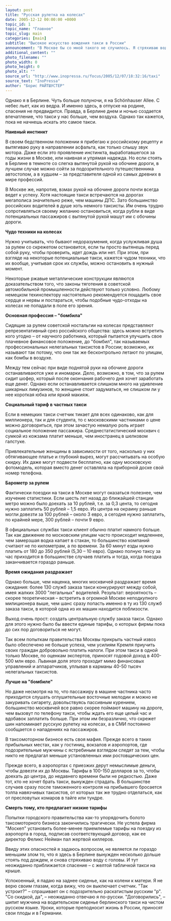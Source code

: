 ```yaml
---
layout: post
title: "Русская рулетка на колесах"
date: 2005-12-12 00:00:00 +0000
topic_id: 1
topic_name: "Главное"
topic_slug: main
categories: [main]
subtitle: "Высокое искусство вождения такси в России"
announcement: "В Москве бы со мной такого не случилось. Я стряхиваю воду с волос, и мне кажется, что я выжимаю тряпку. Дрожа, я стою у проезжей части и смотрю на мокрый асфальт. Но моя надежда, что в промозглой ночи со сверкающими молниями появится желтый огонек, напрасна. В России я бы уже давно сидел в тепле и сухости."
additional_content: ""
photo_filename: ""
photo_width: 0
photo_height: 0
photo_alt: ""
source_url: "http://www.inopressa.ru/focus/2005/12/07/18:32:16/taxi"
source_text: "InoPressa"
author: "Борис РАЙТШУСТЕР"
---
```

Однако я в Берлине. Чуть больше полуночи, я на Sch&#246;nhauser Allee. С небес льет, как из ведра. И именно здесь, в отпуске на родине, спасения не предвидится. Правда, в Берлине днем и ночью создается впечатление, что такси у нас больше, чем воздуха. Однако так кажется, пока не начнешь искать это самое такси.

<strong>Наивный инстинкт</strong>

В своем бедственном положении я прибегаю к российскому рецепту и вытягиваю руку в направлении асфальта, как только слышу звук мотора. Даже если это проявление инстинкта, выработавшегося за годы жизни в Москве, или наивная и упрямая надежда. Но если стоять в Берлине в темноте со слегка вытянутой рукой на обочине дороги, в лучшем случае можно сойти за подозрительного путешественника автостопом, а в худшем – за представителя одной из самых древних в мире профессий.

В Москве же, напротив, взмах рукой на обочине дороги почти всегда ведет к успеху. Хотя настоящие такси встречаются на дорогах мегаполиса значительно реже, чем машины ДПС. Зато большинство российских водителей в душе хоть немного таксисты. Им очень трудно сопротивляться своему желанию остановиться, когда рубли в виде потенциальных пассажиров с вытянутой рукой машут им с обочины дороги.

<strong>Чудо техники на колесах</strong>

Нужно учитывать, что бывают недоразумения, когда услужливая душа за рулем со скрежетом остановится, если ты просто вытянешь перед собой руку, чтобы проверить, идет дождь или нет. При этом, при взгляде на некоторые потенциальные такси, кажется чудом техники, что их вообще, учитывая срок их службы, можно остановить в нужный момент.

Некоторые ржавые металлические конструкции являются доказательством того, что законы тяготения в советской автомобильной промышленности действуют только условно. Любому немецком техинспектору настоятельно рекомендуется пощадить свое сердце и нервы и постараться, чтобы подобные чудо-отходы на колесах не попадали в поле его зрения.

<strong>Основная профессия – "бомбила"</strong>

Сидящие за рулем советской ностальгии на колесах представляют репрезентативный срез российского общества: здесь можно встретить кого угодно – от научного работника, который пытается улучшить свое плачевное финансовое положение, до "бомбил", так называемых профессиональных нелегальных таксистов в России; возможно, их называют так потому, что они так же бесконтрольно летают по улицам, как бомбы в воздухе.

Между тем сейчас при виде поднятой руки на обочине дороги останавливаются уже и иномарки. Дело, возможно, в том, что за рулем сидит шофер, который после окончания рабочего дня хочет заработать еще денег. Однако если останавливается слишком много на удивление шикарных лимузинов, то женщине стоит задуматься, не слишком ли у нее короткая юбка или яркий макияж.

<strong>Социальный тариф в частных такси</strong>

Если в немецких такси счетчик тикает для всех одинаково, как для миллионера, так и для студента, то с московскими частниками о цене можно договориться, при этом зачастую немалую роль играет социальное положение пассажира. Среднестатистический москвич с сумкой из кожзама платит меньше, чем иностранец в шелковом галстуке.

Привлекательные женщины в зависимости от того, насколько у них обтягивающее платье и глубокий вырез, могут рассчитывать на особую скидку. Их даже могут подвести бесплатно, как одну московскую фотомодель, которая вместо денег оставляла на приборной доске свой номер телефона.

<strong>Барометр за рулем</strong>

Фактически поездки на такси в Москве могут оказаться полезнее, чем изучение статистики. Если шесть лет назад до ближайшей станции метро можно было доехать за 10 рублей, т.е. за 0,3 цента, то сегодня нужно заплатить 50 рублей – 1,5 евро. Из центра на окраину раньше могли довезти за 100 рублей – около 3 евро, а сегодня нужно заплатить, по крайней мере, 300 рублей – почти 9 евро.

В официальных службах такси клиент обычно платит намного больше. Так как движение по московским улицам часто происходит медленнее, чем замерзшая водка капает в стакан, то большинство компаний считают не по километрам, а по времени. За 60 минут езды нужно платить от 180 до 350 рублей (5,30 – 10 евро). Однако полную таксу за час приходится в большинстве случаев платить и тогда, когда поездка заканчивается гораздо раньше.

<strong>Время ожидания раздражает</strong>

Однако больше, чем наценка, многих москвичей раздражает время ожидания: более 130 служб заказа такси конкурируют между собой, имея жалких 3000 "легальных" водителей. Результат: вероятность – скорее теоретическая – встретить в огромной Москве неподкупного милиционера выше, чем шанс сразу попасть именно в ту из 130 служб заказа такси, в которой одна из их машин находится поблизости.

Выход очень прост: создать центральную службу заказа такси. Однако для этого нужно было бы ввести единые тарифы, о которых фирмы пока до сих пор договориться не могут.

Так всем попыткам правительства Москвы прикрыть частный извоз было обеспечено не больше успеха, чем усилиям Кремля приучить своих граждан добровольно платить налоги. При этом такси в одной только Москве, по оценкам экспертов, приносят годовой доход в 400-500 млн евро. Львиная доля этого проходит мимо финансовых управлений и аппаратчиков, уплывая в карманы 40-50 тысяч нелегальных таксистов.

<strong>Лучше на "бомбиле"</strong>

Но даже несмотря на то, что пассажиру в машине частника часто приходится слушать оглушительные восточные мелодии и можно не закуривать сигарету, довольствуясь пассивным курением, большинство москвичей все равно скорее поймают машину на дороге, чем вызовут по телефону такси, чтобы ждать его еще целый час и вдобавок заплатить больше. При этом им безразлично, что скрежет шин напоминает русскую рулетку на колесах, а в СМИ постоянно сообщается о нападениях на пассажиров.

В таксомоторном бизнесе есть своя мафия. Прежде всего в таких прибыльных местах, как у гостиниц, вокзалов и аэропортов, где подозрительные мужчины с ястребиным взглядом следят за тем, чтобы никто не предлагал меньше установленных ими ростовщических цен.

Прежде всего, в аэропортах с приезжих дерут немыслимые деньги, чтобы довезти их до Москвы. Тарифы в 100-150 долларов за то, чтобы доехать до центра, до недавнего времени были не редкостью. Даже тот, кто не хочет брать такси, вынужден страдать. В большинстве случаев сразу после таможенного контроля на прибывшего бросается толпа навязчивых таксистов, от которых так же трудно отделаться, как от пресловутых комаров в тайге или тундре.

<strong>Смерть тому, кто предлагает низкие тарифы</strong>

Попытки городского правительства как-то упорядочить болото таксомоторного бизнеса закончились трагически. Не успела фирма "Москеп" установить более-менее приемлемые тарифы на поездку из аэропорта в город, подписав соответствующий договор, как ее директор Феликс Нейман пал жертвой киллеров.

Ввиду этих опасностей я задаюсь вопросом, не является ли гораздо меньшим злом то, что я здесь в Берлине вынужден несколько дольше стоять под дождем, и снова стряхиваю воду с головы. И тут неожиданно приближается спасение – с желтой табличкой такси на крыше.

Успокоенный, я падаю на заднее сиденье, как на колени к матери. Я не верю своим глазам, когда вижу, что он выключает счетчик. "Так устроит?" – спрашивает он с подозрительно раскатистым русским "р". "Со скидкой, да", – неожиданно отвечаю я по-русски. "Договорились", – шипит мужчина на водительском сиденье берлинского такси на чистом русском языке. Уроки, которые преподносит жизнь в России, приносят свои плоды и в Германии.
